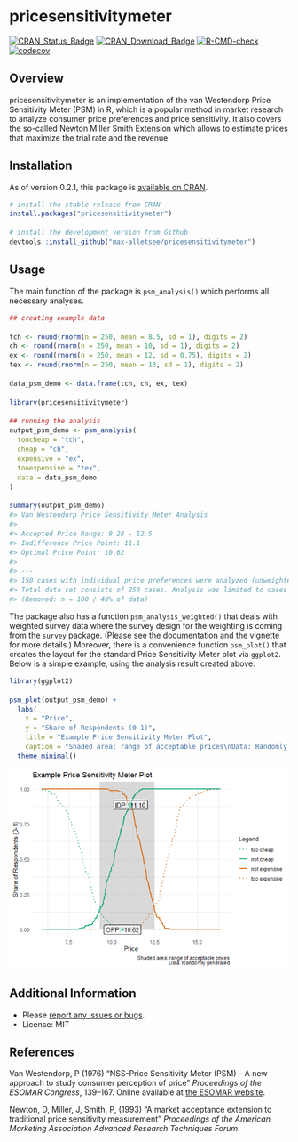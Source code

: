 
# pricesensitivitymeter

[![CRAN\_Status\_Badge](https://www.r-pkg.org/badges/version/pricesensitivitymeter)](https://cran.r-project.org/package=pricesensitivitymeter)
[![CRAN\_Download\_Badge](https://cranlogs.r-pkg.org/badges/grand-total/pricesensitivitymeter)](https://cran.r-project.org/package=pricesensitivitymeter)
[![R-CMD-check](https://github.com/max-alletsee/pricesensitivitymeter/workflows/R-CMD-check/badge.svg)](https://github.com/max-alletsee/pricesensitivitymeter/actions)
[![codecov](https://codecov.io/gh/max-alletsee/pricesensitivitymeter/branch/master/graph/badge.svg?token=W1JHNAMMEB)](https://app.codecov.io/gh/max-alletsee/pricesensitivitymeter)

## Overview

pricesensitivitymeter is an implementation of the van Westendorp Price
Sensitivity Meter (PSM) in R, which is a popular method in market
research to analyze consumer price preferences and price sensitivity. It
also covers the so-called Newton Miller Smith Extension which allows to
estimate prices that maximize the trial rate and the revenue.

## Installation

As of version 0.2.1, this package is [available on
CRAN](https://cran.r-project.org/package=pricesensitivitymeter).

``` r
# install the stable release from CRAN
install.packages("pricesensitivitymeter")

# install the development version from Github
devtools::install_github("max-alletsee/pricesensitivitymeter")
```

## Usage

The main function of the package is `psm_analysis()` which performs all
necessary analyses.

``` r
## creating example data

tch <- round(rnorm(n = 250, mean = 8.5, sd = 1), digits = 2)
ch <- round(rnorm(n = 250, mean = 10, sd = 1), digits = 2)
ex <- round(rnorm(n = 250, mean = 12, sd = 0.75), digits = 2)
tex <- round(rnorm(n = 250, mean = 13, sd = 1), digits = 2)

data_psm_demo <- data.frame(tch, ch, ex, tex)

library(pricesensitivitymeter)

## running the analysis
output_psm_demo <- psm_analysis(
  toocheap = "tch",
  cheap = "ch",
  expensive = "ex",
  tooexpensive = "tex",
  data = data_psm_demo
)

summary(output_psm_demo)
#> Van Westendorp Price Sensitivity Meter Analysis
#> 
#> Accepted Price Range: 9.28 - 12.5 
#> Indifference Price Point: 11.1 
#> Optimal Price Point: 10.62 
#> 
#> ---
#> 150 cases with individual price preferences were analyzed (unweighted data).
#> Total data set consists of 250 cases. Analysis was limited to cases with transitive price preferences.
#> (Removed: n = 100 / 40% of data)
```

The package also has a function `psm_analysis_weighted()` that deals
with weighted survey data where the survey design for the weighting is
coming from the `survey` package. (Please see the documentation and the
vignette for more details.) Moreover, there is a convenience function
`psm_plot()` that creates the layout for the standard Price Sensitivity
Meter plot via `ggplot2`. Below is a simple example, using the analysis
result created above.

``` r
library(ggplot2)

psm_plot(output_psm_demo) +
  labs(
    x = "Price",
    y = "Share of Respondents (0-1)",
    title = "Example Price Sensitivity Meter Plot",
    caption = "Shaded area: range of acceptable prices\nData: Randomly generated") + 
  theme_minimal()
```

![](man/figures/example_plot-1.png)<!-- -->

## Additional Information

-   Please [report any issues or
    bugs](https://github.com/max-alletsee/pricesensitivitymeter/issues).
-   License: MIT

## References

Van Westendorp, P (1976) “NSS-Price Sensitivity Meter (PSM) – A new
approach to study consumer perception of price” *Proceedings of the
ESOMAR Congress*, 139–167. Online available at [the ESOMAR
website](https://www.researchworld.com/a-new-approach-to-study-consumer-perception-of-price/).

Newton, D, Miller, J, Smith, P, (1993) “A market acceptance extension to
traditional price sensitivity measurement” *Proceedings of the American
Marketing Association Advanced Research Techniques Forum*.
